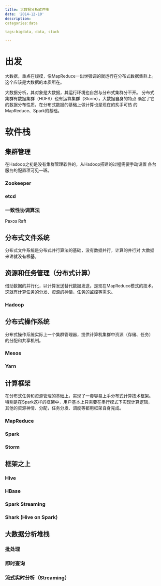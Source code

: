 ```yaml
---
title: 大数据分析软件栈
date: '2014-12-10'
description:
categories:data

tags:bigdata, data, stack

---
```


# 出发

大数据，重点在规模，像MapReduce一出世强调的就运行在分布式数据集群上。
这个应该是大数据的本质所在。

大数据分析，其对象是大数据，其运行环境也自然与分布式集群分不开。
分布式集群有数据集群（HDFS）也有运算集群（Storm），大数据自身的特点
确定了它的数据分布性质，在分布式数据的基础上做计算也是现在的炙手可热
的MapReduce、Spark的基础。

# 软件栈

## 集群管理

在Hadoop之初是没有集群管理软件的，从Hadoop搭建的过程需要手动设置
各台服务的配置项可见一斑。

### Zookeeper
### etcd

### 一致性协调算法

Paxos
Raft

## 分布式文件系统

分布式文件系统是分布式并行算法的基础，没有数据并行，计算的并行对
大数据来讲就没有根基。

## 资源和任务管理（分布式计算）

借助数据的并行化，以计算发送替代数据发送，是现在MapReduce模式的技术。
这就有计算任务的分发、资源的神情，任务的监控等需求。

### Hadoop

## 分布式操作系统
分布式操作系统实际上一个集群管理器，提供计算机集群中资源（存储、任务）
的分配和共享机制。

### Mesos
### Yarn

## 计算框架

在分布式任务和资源管理的基础上，实现了一套容易上手分布式计算技术框架。
特别是在Spark这样的框架中，用户基本上只需要在串行模式下实现计算逻辑，
其他的资源神情、分配，任务分发、调度等都用框架自身完成。

### MapReduce
### Spark
### Storm

## 框架之上

### Hive
### HBase
### Spark Streaming
### Shark (Hive on Spark)

## 大数据分析堆栈

### 批处理
### 即时查询
### 流式实时分析（Streaming）